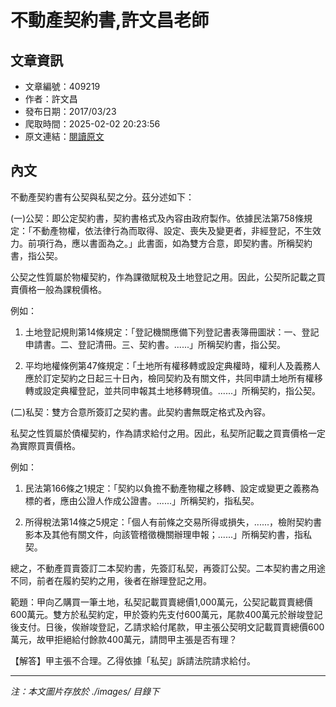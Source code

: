 # 不動產契約書,許文昌老師

## 文章資訊
- 文章編號：409219
- 作者：許文昌
- 發布日期：2017/03/23
- 爬取時間：2025-02-02 20:23:56
- 原文連結：[閱讀原文](https://real-estate.get.com.tw/Columns/detail.aspx?no=409219)

## 內文
不動產契約書有公契與私契之分。茲分述如下：

(一)公契：即公定契約書，契約書格式及內容由政府製作。依據民法第758條規定：「不動產物權，依法律行為而取得、設定、喪失及變更者，非經登記，不生效力。前項行為，應以書面為之。」此書面，如為雙方合意，即契約書。所稱契約書，指公契。

公契之性質屬於物權契約，作為課徵賦稅及土地登記之用。因此，公契所記載之買賣價格一般為課稅價格。

例如：

1. 土地登記規則第14條規定：「登記機關應備下列登記書表簿冊圖狀：一、登記申請書。二、登記清冊。三、契約書。......」所稱契約書，指公契。

2. 平均地權條例第47條規定：「土地所有權移轉或設定典權時，權利人及義務人應於訂定契約之日起三十日內，檢同契約及有關文件，共同申請土地所有權移轉或設定典權登記，並共同申報其土地移轉現值。......」所稱契約，指公契。

(二)私契：雙方合意所簽訂之契約書。此契約書無既定格式及內容。

私契之性質屬於債權契約，作為請求給付之用。因此，私契所記載之買賣價格一定為實際買賣價格。

例如：

1. 民法第166條之1規定：「契約以負擔不動產物權之移轉、設定或變更之義務為標的者，應由公證人作成公證書。......」所稱契約，指私契。

2. 所得稅法第14條之5規定：「個人有前條之交易所得或損失，......，檢附契約書影本及其他有關文件，向該管稽徵機關辦理申報；......」所稱契約書，指私契。

總之，不動產買賣簽訂二本契約書，先簽訂私契，再簽訂公契。二本契約書之用途不同，前者在履約契約之用，後者在辦理登記之用。

範題：甲向乙購買一筆土地，私契記載買賣總價1,000萬元，公契記載買賣總價600萬元。雙方於私契約定，甲於簽約先支付600萬元，尾款400萬元於辦竣登記後支付。日後，俟辦竣登記，乙請求給付尾款，甲主張公契明文記載買賣總價600萬元，故甲拒絕給付餘款400萬元，請問甲主張是否有理？

【解答】甲主張不合理。乙得依據「私契」訴請法院請求給付。

---
*注：本文圖片存放於 ./images/ 目錄下*

